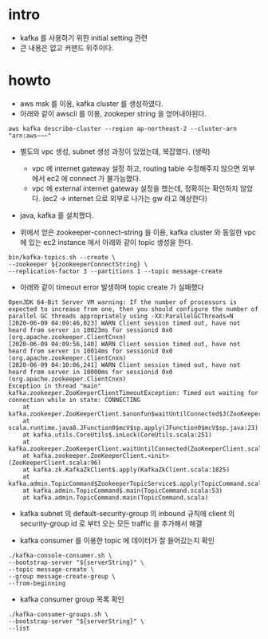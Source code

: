 # intro

- kafka 를 사용하기 위한 initial setting 관련
- 큰 내용은 없고 커맨드 위주이다.

# howto

- aws msk 를 이용, kafka cluster 를 생성하였다.
- 아래와 같이 awscli 를 이용, zookeper string 을 얻어내야된다. 
```
aws kafka describe-cluster --region ap-northeast-2 --cluster-arn "arn:aws~~~"
```
- 별도의 vpc 생성, subnet 생성 과정이 있었는데, 복잡했다.  (생략)
  - vpc 에 internet gateway 설정 하고, routing table 수정해주지 않으면 외부에서 ec2 에 connect 가 불가능했다. 
  - vpc 에 external internet gateway 설정을 했는데, 정확히는 확인하지 않았다. (ec2 -> internet 으로 외부로 나가는 gw 라고 예상한다)
  
- java, kafka 를 설치했다. 
- 위에서 얻은 zookeeper-connect-string 을 이용, kafka cluster 와 동일한 vpc 에 있는 ec2 instance 에서 아래와 같이 topic 생성을 한다.
```
bin/kafka-topics.sh --create \
--zookeeper ${zookeeperConnectString} \
--replication-factor 3 --partitions 1 --topic message-create
```

- 아래와 같이 timeout error 발생하며 topic create 가 실패했다
```
OpenJDK 64-Bit Server VM warning: If the number of processors is expected to increase from one, then you should configure the number of parallel GC threads appropriately using -XX:ParallelGCThreads=N
[2020-06-09 04:09:46,023] WARN Client session timed out, have not heard from server in 10023ms for sessionid 0x0 (org.apache.zookeeper.ClientCnxn)
[2020-06-09 04:09:56,140] WARN Client session timed out, have not heard from server in 10014ms for sessionid 0x0 (org.apache.zookeeper.ClientCnxn)
[2020-06-09 04:10:06,241] WARN Client session timed out, have not heard from server in 10000ms for sessionid 0x0 (org.apache.zookeeper.ClientCnxn)
Exception in thread "main" kafka.zookeeper.ZooKeeperClientTimeoutException: Timed out waiting for connection while in state: CONNECTING
	at kafka.zookeeper.ZooKeeperClient.$anonfun$waitUntilConnected$3(ZooKeeperClient.scala:242)
	at scala.runtime.java8.JFunction0$mcV$sp.apply(JFunction0$mcV$sp.java:23)
	at kafka.utils.CoreUtils$.inLock(CoreUtils.scala:251)
	at kafka.zookeeper.ZooKeeperClient.waitUntilConnected(ZooKeeperClient.scala:238)
	at kafka.zookeeper.ZooKeeperClient.<init>(ZooKeeperClient.scala:96)
	at kafka.zk.KafkaZkClient$.apply(KafkaZkClient.scala:1825)
	at kafka.admin.TopicCommand$ZookeeperTopicService$.apply(TopicCommand.scala:262)
	at kafka.admin.TopicCommand$.main(TopicCommand.scala:53)
	at kafka.admin.TopicCommand.main(TopicCommand.scala)
```

- kafka subnet 의 default-security-group 의 inbound 규칙에 client 의 security-group id 로 부터 오는 모든 traffic 을 추가해서 해결

- kafka consumer 를 이용한 topic 에 데이터가 잘 들어갔는지 확인 
```
./kafka-console-consumer.sh \
--bootstrap-server "${serverString}" \
--topic message-create \
--group message-create-group \
--from-beginning
```

- kafka consumer group 목록 확인
```
./kafka-consumer-groups.sh \
--bootstrap-server "${serverString}" \
--list
```

